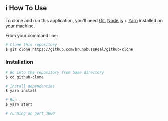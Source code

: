 
## :information_source: How To Use

To clone and run this application, you'll need [Git](https://git-scm.com), [Node.js](https://nodejs.org/en/) + [Yarn](https://classic.yarnpkg.com/en/docs/install/#windows-stable) installed on your machine.

From your command line:

```bash
# Clone this repository
$ git clone https://github.com/brunobussReal/github-clone
```
### Installation

```bash
# Go into the repository from base directory
$ cd github-clone

# Install dependencies
$ yarn install

# Run
$ yarn start

# running on port 3000
```
